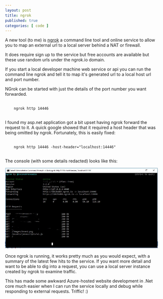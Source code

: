 ```yaml
---
layout: post
title: ngrok
published: true
categories: [ code ]
---
```


A new tool (to me) is <a href="https://ngrok.com/">ngrok</a> a command line tool and 
online service to allow you to map an external url to a local server behind a NAT or firewall.

It does require sign up to the service but free accounts are available but these use random 
urls under the ngrok.io domain. 

If you start a local developer machine web service or api you can run the command line ngrok 
and tell it to map it's generated url to a local host url and port number. 

NGrok can be started with just the details of the port number you want forwarded. 

~~~
	
	ngrok http 14446
	
~~~

I found my asp.net application got a bit upset having ngrok forward the request to it. A quick google showed 
that it required a host header that was being omitted by ngrok. Fortunately, this is easily fixed:


~~~
	
	ngrok http 14446 -host-header="localhost:14446"
	
~~~


The console (with some details redacted) looks like this:

<img src="/img/posts/ngrok/ngrok-console.webp" alt="ngrok" class="u-max-full-width" />

Once ngrok is running, it works pretty much as you would expect, with a summary of the latest 
few hits to the service. If you want more detail and want to be able to dig into a request, you 
can use a local server instance created by ngrok to examine traffic. 

This has made some awkward Azure-hosted website development in .Net core much easier when I can run 
the service locally and debug while responding to external requests. Triffic! :)
